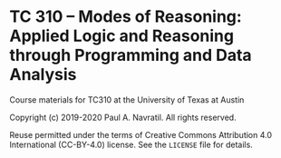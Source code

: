 # TC 310 – Modes of Reasoning: Applied Logic and Reasoning through Programming and Data Analysis 

Course materials for TC310 at the University of Texas at Austin

Copyright (c) 2019-2020 Paul A. Navratil.
All rights reserved.

Reuse permitted under the terms of Creative Commons Attribution 4.0 International (CC-BY-4.0) license. See the `LICENSE` file for details.

